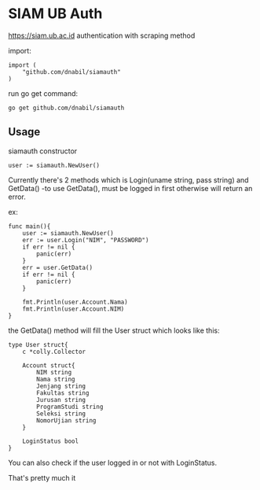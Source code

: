 # SIAM UB Auth

https://siam.ub.ac.id authentication with scraping method

import:
```
import (
	"github.com/dnabil/siamauth"
)
```
run go get command:
```
go get github.com/dnabil/siamauth
```

## Usage
siamauth constructor
```
user := siamauth.NewUser()
```

Currently there's 2 methods which is Login(uname string, pass string) and GetData()
-to use GetData(), must be logged in first otherwise will return an error.

ex:
```
func main(){
	user := siamauth.NewUser() 
	err := user.Login("NIM", "PASSWORD")
	if err != nil {
		panic(err)
	}
	err = user.GetData()
	if err != nil {
		panic(err)
	}

	fmt.Println(user.Account.Nama)
	fmt.Println(user.Account.NIM)
}
```

the GetData() method will fill the User struct which looks like this:
```
type User struct{
	c *colly.Collector
  
  	Account struct{
		NIM string
		Nama string
		Jenjang string
		Fakultas string
		Jurusan string
		ProgramStudi string
		Seleksi string
		NomorUjian string
	}
  
	LoginStatus bool
}
```

You can also check if the user logged in or not with LoginStatus.

That's pretty much it
